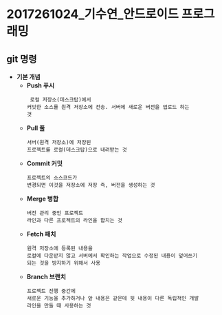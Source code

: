 # 2017261024_기수연_안드로이드 프로그래밍
## git 명령

+ **기본 개념**
  + **Push 푸시** 
         <pre><code> 로컬 저장소(데스크탑)에서 커밋한 소스를 원격 저장소에 전송. 서버에 새로운 버전을 업로드 하는 것</pre></code> 
  + **Pull 풀** 
         <pre><code>서버(원격 저장소)에 저장된 프로젝트를 로컬(데스크탑)으로 내려받는 것</pre></code>
  + **Commit 커밋**
          <pre><code>프로젝트의 소스코드가 변경되면 이것을 저장소에 저장 즉, 버전을 생성하는 것</pre></code>
  + **Merge 병합**
         <pre><code>버전 관리 중인 프로젝트 라인과 다른 프로젝트의 라인을 합치는 것</pre></code>
  + **Fetch 패치**
          <pre><code>원격 저장소에 등록된 내용을 로컬에 다운받지 않고 서버에서 확인하는 작업으로 
          수정된 내용이 덮어쓰기 되는 것을 방지하기 위해서 사용</pre></code>
  + **Branch 브랜치** 
           <pre><code>프로젝트 진행 중간에 새로운 기능을 추가하거나
           앞 내용은 같은데 뒷 내용이 다른 독립적인 개발 라인을 만들 때 사용하는 것 </pre></code>



